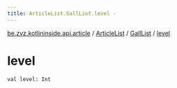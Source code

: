 ```yaml
---
title: ArticleList.GallList.level - 
---
```


[be.zvz.kotlininside.api.article](../../index.html) / [ArticleList](../index.html) / [GallList](index.html) / [level](./level.html)

# level

`val level: Int`